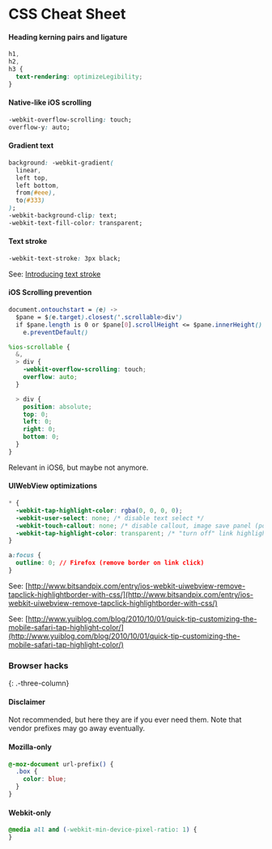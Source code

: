 # CSS Cheat Sheet

#### Heading kerning pairs and ligature

```css
h1,
h2,
h3 {
  text-rendering: optimizeLegibility;
}
```

#### Native-like iOS scrolling

```css
-webkit-overflow-scrolling: touch;
overflow-y: auto;
```

#### Gradient text

```css
background: -webkit-gradient(
  linear,
  left top,
  left bottom,
  from(#eee),
  to(#333)
);
-webkit-background-clip: text;
-webkit-text-fill-color: transparent;
```

#### Text stroke

```css
-webkit-text-stroke: 3px black;
```

See: [Introducing text stroke](http://www.webkit.org/blog/85/introducing-text-stroke/)

#### iOS Scrolling prevention

```css
document.ontouchstart = (e) ->
  $pane = $(e.target).closest('.scrollable>div')
  if $pane.length is 0 or $pane[0].scrollHeight <= $pane.innerHeight()
    e.preventDefault()
```

```scss
%ios-scrollable {
  &,
  > div {
    -webkit-overflow-scrolling: touch;
    overflow: auto;
  }

  > div {
    position: absolute;
    top: 0;
    left: 0;
    right: 0;
    bottom: 0;
  }
}
```

Relevant in iOS6, but maybe not anymore.

#### UIWebView optimizations

```css
* {
  -webkit-tap-highlight-color: rgba(0, 0, 0, 0);
  -webkit-user-select: none; /* disable text select */
  -webkit-touch-callout: none; /* disable callout, image save panel (popup) */
  -webkit-tap-highlight-color: transparent; /* "turn off" link highlight */
}

a:focus {
  outline: 0; // Firefox (remove border on link click)
}
```

See: [http://www.bitsandpix.com/entry/ios-webkit-uiwebview-remove-tapclick-highlightborder-with-css/](http://www.bitsandpix.com/entry/ios-webkit-uiwebview-remove-tapclick-highlightborder-with-css/)

See: [http://www.yuiblog.com/blog/2010/10/01/quick-tip-customizing-the-mobile-safari-tap-highlight-color/](http://www.yuiblog.com/blog/2010/10/01/quick-tip-customizing-the-mobile-safari-tap-highlight-color/)

### Browser hacks

{: .-three-column}

#### Disclaimer

Not recommended, but here they are if you ever need them. Note that vendor prefixes may go away eventually.

#### Mozilla-only

```css
@-moz-document url-prefix() {
  .box {
    color: blue;
  }
}
```

#### Webkit-only

```css
@media all and (-webkit-min-device-pixel-ratio: 1) {
}
```
